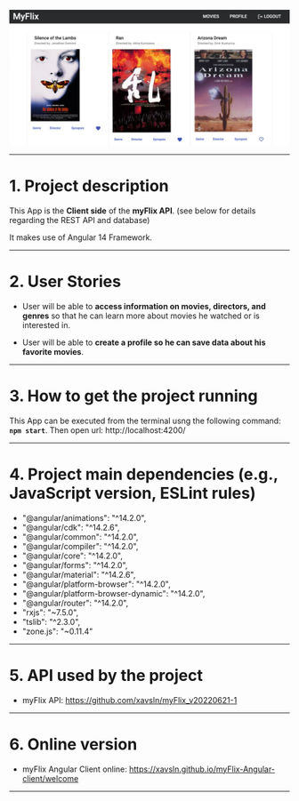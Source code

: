 ![My Image](img/app-screenshot.png)

---

# 1. Project description

This App is the **Client side** of the **myFlix API**. (see below for details regarding the REST API and database)

It makes use of Angular 14 Framework.

---

# 2. User Stories

- User will be able to **access information on movies, directors, and genres** so that he
  can learn more about movies he watched or is interested in.

- User will be able to **create a profile so he can save data about his favorite movies**.

---

# 3. How to get the project running

This App can be executed from the terminal usng the following command: **`npm start`**.
Then open url: http://localhost:4200/

---

# 4. Project main dependencies (e.g., JavaScript version, ESLint rules)

- "@angular/animations": "^14.2.0",
- "@angular/cdk": "^14.2.6",
- "@angular/common": "^14.2.0",
- "@angular/compiler": "^14.2.0",
- "@angular/core": "^14.2.0",
- "@angular/forms": "^14.2.0",
- "@angular/material": "^14.2.6",
- "@angular/platform-browser": "^14.2.0",
- "@angular/platform-browser-dynamic": "^14.2.0",
- "@angular/router": "^14.2.0",
- "rxjs": "~7.5.0",
- "tslib": "^2.3.0",
- "zone.js": "~0.11.4"

---

# 5. API used by the project

- myFlix API: https://github.com/xavsln/myFlix_v20220621-1

---

# 6. Online version

- myFlix Angular Client online: https://xavsln.github.io/myFlix-Angular-client/welcome

---
